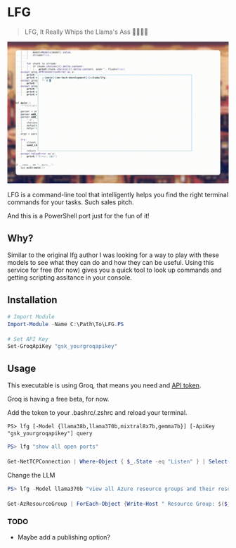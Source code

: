 # LFG

> LFG, It Really Whips the Llama's Ass 🦙🦙🦙🦙

![Demo](example.gif)

LFG is a command-line tool that intelligently helps you find the right terminal commands for your tasks. Such sales pitch.

And this is a PowerShell port just for the fun of it!

## Why?

Similar to the original lfg author I was looking for a way to play with these models to see what they can do and how they can be useful. Using this service for free (for now) gives you a quick tool to look up commands and getting scripting assitance in your console.

## Installation

```powershell
# Import Module
Import-Module -Name C:\Path\To\LFG.PS

# Set API Key
Set-GroqApiKey "gsk_yourgroqapikey"

```

## Usage

This executable is using Groq, that means you need and [API token](https://console.groq.com/keys).

Groq is having a free beta, for now.

Add the token to your .bashrc/.zshrc and reload your terminal.

```
PS> lfg [-Model {llama38b,llama370b,mixtral8x7b,gemma7b}] [-ApiKey "gsk_yourgroqapikey"] query
```

```powershell
PS> lfg "show all open ports"

Get-NetTCPConnection | Where-Object { $_.State -eq "Listen" } | Select-Object LocalPort, RemoteAddress, RemotePort, State, OwningProcess

```

Change the LLM 
```powershell 
PS> lfg -Model llama370b "view all Azure resource groups and their resources"

Get-AzResourceGroup | ForEach-Object {Write-Host " Resource Group: $($_.ResourceGroupName)"; Get-AzResource -ResourceGroupName $_.ResourceGroupName}

```

### TODO

- Maybe add a publishing option?
